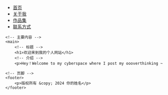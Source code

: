 <!DOCTYPE html>
<html lang="zh-CN">
<head>
    <meta charset="UTF-8">
    <meta name="viewport" content="width=device-width, initial-scale=1.0">
    <title>我的个人网站</title>
    <!-- 链接到CSS样式表，用于样式定制 -->
    <link rel="stylesheet" href="styles.css">
</head>
<body>
    <!-- 导航栏 -->
    <nav>
        <ul>
            <li><a href="#home">首页</a></li>
            <li><a href="#about">关于我</a></li>
            <li><a href="#portfolio">作品集</a></li>
            <li><a href="#contact">联系方式</a></li>
        </ul>
    </nav>

    <!-- 主要内容 -->
    <main>
        <!-- 标题 -->
        <h1>欢迎来到我的个人网站</h1>
        <!-- 介绍 -->
        <p>Hey！Welcome to my cyberspace where I post my oooverthinking ~
</p>
        <!-- 其他内容，如文章、图片等 -->
    </main>

    <!-- 页脚 -->
    <footer>
        <p>版权所有 &copy; 2024 你的姓名</p>
    </footer>
</body>
</html>

